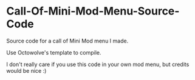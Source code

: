 # Call-Of-Mini-Mod-Menu-Source-Code
Source code for a call of Mini Mod menu I made. 

Use Octowolve's template to compile.

I don't really care if you use this code in your own mod menu, but credits would be nice :)
